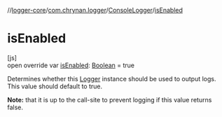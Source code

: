 //[logger-core](../../../index.md)/[com.chrynan.logger](../index.md)/[ConsoleLogger](index.md)/[isEnabled](is-enabled.md)

# isEnabled

[js]\
open override var [isEnabled](is-enabled.md): [Boolean](https://kotlinlang.org/api/latest/jvm/stdlib/kotlin/-boolean/index.html) = true

Determines whether this [Logger](../../../../logger-core/logger-core/com.chrynan.logger/-logger/index.md) instance should be used to output logs. This value should default to true.

**Note:** that it is up to the call-site to prevent logging if this value returns false.
